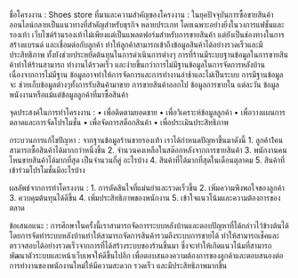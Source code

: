 ชื่อโครงงาน : Shoes store
ที่มาและความสำคัญของโครงงาน : ในยุคปัจจุบันการซื้อขายสินค้าออนไลน์กลายเป็นแนวทางที่สําคัญสําหรับธุรกิจ หลายประเภท โดยเฉพาะอย่างยิ่งในวงการแฟชั่นและรองเท้า 
เว็บไซต์ร้านรองเท้าไม่เพียงแต่เป็นแพลตฟอร์มสําหรับการขายสินค้า แต่ยังเป็นช่องทางในการสร้างแบรนด์ และเชื่อมต่อกับลูกค้า ทําให้ลูกค้าสามารถเข้าถึงข้อมูลสินค้าได้อย่างรวดเร็วและมีประสิทธิภาพ
ทั้งยังช่วยประหยัดต้นทุนในการดําเนินการต่างๆ การที่ร้านมีระบบฐานข้อมูลในการขายสินค้าทําให้ร้านสามารถ ทํางานได้รวดเร็ว และง่ายขึ้นกว่าการไม่มีฐานข้อมูลในการจัดการหลังบ้าน เนื่องจากการไม่มีฐาน ข้อมูลอาจทําให้การจัดการและการทํางานล่าช้าและไม่เป็นระบบ การมีฐานข้อมูลจะ ช่วยเก็บข้อมูลต่างๆทั้งการรับสินค้ามาขาย การขายสินค้าออกไป ข้อมูลการขายใน แต่ละวัน ข้อมูลพนังงานหรือแม้แต่ข้อมูลลูกค้าที่มาซื้อสินค้า


จุดประสงค์ในการทำโครงงาน :   • เพื่อติดตามยอดขาย 
                          • เพื่อวิเคราะห์ข้อมูลลูกค้า 
                          • เพื่อวางแผนการตลาดและการจัดโปรโมชั่น
                          • เพื่อจัดการสต็อกสินค้า 
                          • เพื่อประเมินประสิทธิภาพ

กระบวนการแก้ไขปัญหา : จากฐานข้อมูลร้านขายรองเท้า เราได้กำหนดปัญหาขึ้นมาดังนี้ 
                     1. ลูกค้า1คนสามารถซื้อสินค้าได้มากกว่าหนึ่งชิ้น
                     2. จำนวนคงเหลือในสต๊อกหลังจากการขายสินค้า
                     3. พนักงานคนไหนขายสินค้าได้มากที่สุด เป็นจำนวนกี่คู่ อะไรบ้าง
                     4. สินค้าที่ได้มากที่สุดในเดือนตุลาคม
                     5. สินค้าที่เข้าร่วมโปรโมชั่นมีอะไรบ้าง


ผลลัพธ์จากการทำโครงงาน : 1. การตัดสินใจที่แม่นยําและรวดเร็วขึ้น
                      2. เพิ่มความพึงพอใจของลูกค้า 
                      3. ควบคุมต้นทุนได้ดีขึ้น 
                      4. เพิ่มประสิทธิภาพของพนักงาน 
                      5. เข้าใจแนวโน้มและความต้องการของตลาด
                      
ข้อเสนอแนะ : การศึกษาในครั้งนี้เราสามารถจัดการระบบหลังบ้านและตอบปัญหาที่ได้กล่าวไว้ข้างต้นได้ โดยการจัดทำระบบหลังบ้านทำให้สามารถจัดการสินค้ารวมถึงระบบการขายได้ ทำให้สามารถเช็คและตรวจสอบได้อย่างรวดเร็วจากการที่ได้สร้างระบบของร้านขึ้นมา 
ซึ่งจะทำให้เกิดแนวโน้มที่สามารถพัฒนาตัวระบบและหน้าเว็บเพจให้ดีขึ้นไปอีก เพื่อตอบสนองความต้องการของลูกค้าและตอบสนองต่อการทำงานของพนักงานใหม่ให้มีความสะดวก รวดเร็ว และมีประสิทธิภาพมากขึ้น
